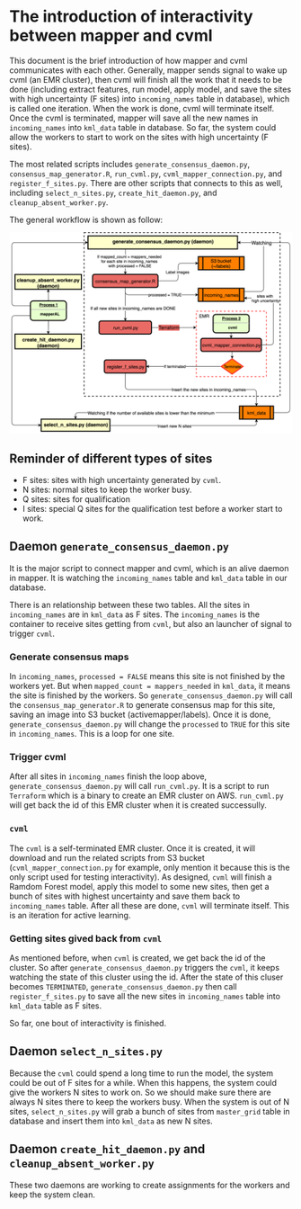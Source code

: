 The introduction of interactivity between mapper and cvml
=========================================================

This document is the brief introduction of how mapper and cvml communicates with each other. Generally, mapper sends signal to wake up cvml (an EMR cluster), then cvml will finish all the work that it needs to be done (including extract features, run model, apply model, and save the sites with high uncertainty (F sites) into `incoming_names` table in database), which is called one iteration. When the work is done, cvml will terminate itself. Once the cvml is terminated, mapper will save all the new names in `incoming_names` into `kml_data` table in database. So far, the system could allow the workers to start to work on the sites with high uncertainty (F sites).

The most related scripts includes `generate_consensus_daemon.py`, `consensus_map_generator.R`, `run_cvml.py`, `cvml_mapper_connection.py`, and `register_f_sites.py`. There are other scripts that connects to this as well, including `select_n_sites.py`, `create_hit_daemon.py`, and `cleanup_absent_worker.py`.

The general workflow is shown as follow:

![](interactivity.png?raw=true)

Reminder of different types of sites
------------------------------------

-   F sites: sites with high uncertainty generated by `cvml`.
-   N sites: normal sites to keep the worker busy.
-   Q sites: sites for qualification
-   I sites: special Q sites for the qualification test before a worker start to work.

Daemon `generate_consensus_daemon.py`
-------------------------------------

It is the major script to connect mapper and cvml, which is an alive daemon in mapper. It is watching the `incoming_names` table and `kml_data` table in our database.

There is an relationship between these two tables. All the sites in `incoming_names` are in `kml_data` as F sites. The `incoming_names` is the container to receive sites getting from `cvml`, but also an launcher of signal to trigger `cvml`.

### Generate consensus maps

In `incoming_names`, `processed = FALSE` means this site is not finished by the workers yet. But when `mapped_count = mappers_needed` in `kml_data`, it means the site is finished by the workers. So `generate_consensus_daemon.py` will call the `consensus_map_generator.R` to generate consensus map for this site, saving an image into S3 bucket (activemapper/labels). Once it is done, `generate_consensus_daemon.py` will change the `processed` to `TRUE` for this site in `incoming_names`. This is a loop for one site.

### Trigger cvml

After all sites in `incoming_names` finish the loop above, `generate_consensus_daemon.py` will call `run_cvml.py`. It is a script to run `Terraform` which is a binary to create an EMR cluster on AWS. `run_cvml.py` will get back the id of this EMR cluster when it is created successully.

### `cvml`

The `cvml` is a self-terminated EMR cluster. Once it is created, it will download and run the related scripts from S3 bucket (`cvml_mapper_connection.py` for example, only mention it because this is the only script used for testing interactivity). As designed, `cvml` will finish a Ramdom Forest model, apply this model to some new sites, then get a bunch of sites with highest uncertainty and save them back to `incoming_names` table. After all these are done, `cvml` will terminate itself. This is an iteration for active learning.

### Getting sites gived back from `cvml`

As mentioned before, when `cvml` is created, we get back the id of the cluster. So after `generate_consensus_daemon.py` triggers the `cvml`, it keeps watching the state of this cluster using the id. After the state of this cluser becomes `TERMINATED`, `generate_consensus_daemon.py` then call `register_f_sites.py` to save all the new sites in `incoming_names` table into `kml_data` table as F sites.

So far, one bout of interactivity is finished.

Daemon `select_n_sites.py`
--------------------------

Because the `cvml` could spend a long time to run the model, the system could be out of F sites for a while. When this happens, the system could give the workers N sites to work on. So we should make sure there are always N sites there to keep the workers busy. When the system is out of N sites, `select_n_sites.py` will grab a bunch of sites from `master_grid` table in database and insert them into `kml_data` as new N sites.

Daemon `create_hit_daemon.py` and `cleanup_absent_worker.py`
------------------------------------------------------------

These two daemons are working to create assignments for the workers and keep the system clean.

